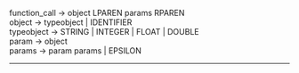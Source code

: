 function_call -> object LPAREN params RPAREN<br>
object -> typeobject | IDENTIFIER<br>
typeobject -> STRING | INTEGER | FLOAT | DOUBLE<br>
param -> object<br>
params -> param params | EPSILON<br>

<hr/>
